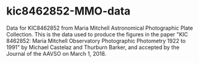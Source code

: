 # kic8462852-MMO-data
Data for KIC8462852 from Maria Mitchell Astronomical Photographic Plate Collection.  This is the data used to produce the figures in the paper "KIC 8462852: Maria Mitchell Observatory Photographic Photometry 1922 to 1991" by Michael Castelaz and Thurburn Barker, and accepted by the Journal of the AAVSO on March 1, 2018.  
